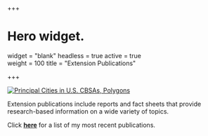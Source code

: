 +++
# Hero widget.
widget = "blank"
headless = true
active = true  
weight = 100
title = "Extension Publications"

+++

[![Principal Cities in U.S. CBSAs, Polygons](/img/rural_main_street_ok.png)](https://extension.okstate.edu/programs/community-and-economic-development/)

Extension publications include reports and fact sheets that provide research-based information on a wide variety of topics.

Click [**here**](/post/extension_list) for a list of my most recent publications.
